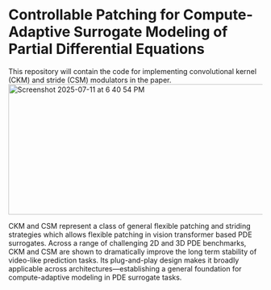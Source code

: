 # Controllable Patching for Compute-Adaptive Surrogate Modeling of Partial Differential Equations
This repository will contain the code for implementing convolutional kernel (CKM) and stride (CSM) modulators in the paper.
<img width="524" height="259" alt="Screenshot 2025-07-11 at 6 40 54 PM" src="https://github.com/user-attachments/assets/d8174f5c-15c3-4036-bd89-75ac063d7664" />

CKM and CSM represent a class of general flexible patching and striding strategies which allows flexible patching in vision transformer based PDE surrogates. Across a range of challenging 2D and 3D PDE benchmarks, CKM and CSM are shown to dramatically improve the long term stability of video-like prediction tasks. Its plug-and-play design makes it broadly applicable across architectures—establishing a general foundation for compute-adaptive modeling in PDE surrogate tasks.
